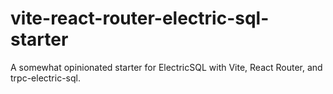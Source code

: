 # vite-react-router-electric-sql-starter

A somewhat opinionated starter for ElectricSQL with Vite, React Router, and trpc-electric-sql.
